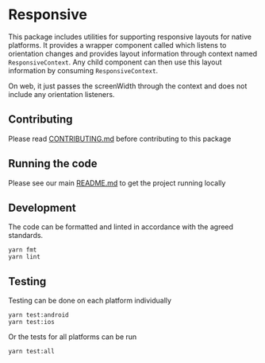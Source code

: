 # Responsive

This package includes utilities for supporting responsive layouts for native
platforms. It provides a wrapper component called <Responsive> which listens to
orientation changes and provides layout information through context named
`ResponsiveContext`. Any child component can then use this layout information by
consuming `ResponsiveContext`.

On web, it just passes the screenWidth through the context and does not include any orientation listeners.

## Contributing

Please read [CONTRIBUTING.md](./CONTRIBUTING.md) before contributing to this
package

## Running the code

Please see our main [README.md](../README.md) to get the project running locally

## Development

The code can be formatted and linted in accordance with the agreed standards.

```
yarn fmt
yarn lint
```

## Testing

Testing can be done on each platform individually

```
yarn test:android
yarn test:ios
```

Or the tests for all platforms can be run

```
yarn test:all
```
